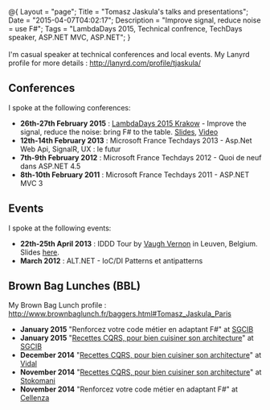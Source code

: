 @{
    Layout = "page";
    Title = "Tomasz Jaskula's talks and presentations";
    Date = "2015-04-07T04:02:17";
    Description = "Improve signal, reduce noise = use F#";
    Tags = "LambdaDays 2015, Technical confrence, TechDays speaker, ASP.NET MVC, ASP.NET";
}
<br /><br />
I'm casual speaker at technical conferences and local events. My Lanyrd profile for more details : <a href="http://lanyrd.com/profile/tjaskula/">http://lanyrd.com/profile/tjaskula/</a>

## Conferences

I spoke at the following conferences:

- **26th-27th February 2015** : [LambdaDays 2015 Krakow](http://www.lambdadays.org) - Improve the signal, reduce the noise: bring F# to the table. [Slides](http://jaskula.fr/Slides/FSharpSNR.html#/), [Video](https://youtu.be/zGkiWJ-0q7Q)
- **12th-14th February 2013** : Microsoft France Techdays 2013 - Asp.Net Web Api, SignalR, UX : le futur
- **7th-9th February 2012** : Microsoft France Techdays 2012 - Quoi de neuf dans ASP.NET 4.5
- **8th-10th February 2011** : Microsoft France Techdays 2011 - ASP.NET MVC 3

## Events

I spoke at the following events:

- **22th-25th April 2013** : IDDD Tour by [Vaugh Vernon](https://twitter.com/vaughnvernon) in Leuven, Belgium. Slides [here](http://fr.slideshare.net/tjaskula/leveraging-more-then-ddd-lite-in-the-startup-project).
- **March 2012** : ALT.NET - IoC/DI Patterns et antipatterns

## Brown Bag Lunches (BBL)

My Brown Bag Lunch profile : <a href="http://www.brownbaglunch.fr/baggers.html#Tomasz_Jaskula_Paris">http://www.brownbaglunch.fr/baggers.html#Tomasz_Jaskula_Paris</a>

- **January 2015** "Renforcez votre code métier en adaptant F#" at [SGCIB](https://www.sgcib.com)
- **January 2015** "[Recettes CQRS, pour bien cuisiner son architecture](http://fr.slideshare.net/tjaskula/cqr-sv2)" at [SGCIB](https://www.sgcib.com)
- **December 2014** "[Recettes CQRS, pour bien cuisiner son architecture](http://fr.slideshare.net/tjaskula/cqr-sv2)" at [Vidal](http://www.vidal.fr)
- **November 2014** "[Recettes CQRS, pour bien cuisiner son architecture](http://fr.slideshare.net/tjaskula/cqr-sv2)" at [Stokomani](http://www.stokomani.fr)
- **November 2014** "Renforcez votre code métier en adaptant F#" at [Cellenza](http://www.cellenza.com)